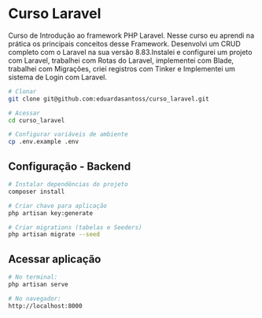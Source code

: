 # Curso Laravel
Curso de Introdução ao framework PHP Laravel. Nesse curso eu aprendi na prática os principais conceitos desse Framework. Desenvolvi um CRUD completo com o Laravel na sua versão 8.83.Instalei e configurei um projeto com Laravel, trabalhei com Rotas do Laravel, implementei com Blade, trabalhei com Migrações, criei registros com Tinker e Implementei um sistema de Login com Laravel.

``` bash
# Clonar 
git clone git@github.com:eduardasantoss/curso_laravel.git

# Acessar
cd curso_laravel

# Configurar variáveis de ambiente
cp .env.example .env

```
## Configuração - Backend

``` bash
# Instalar dependências do projeto
composer install

# Criar chave para aplicação
php artisan key:generate

# Criar migrations (tabelas e Seeders)
php artisan migrate --seed

```

## Acessar aplicação
``` bash
# No terminal:
php artisan serve

# No navegador:
http://localhost:8000
```
